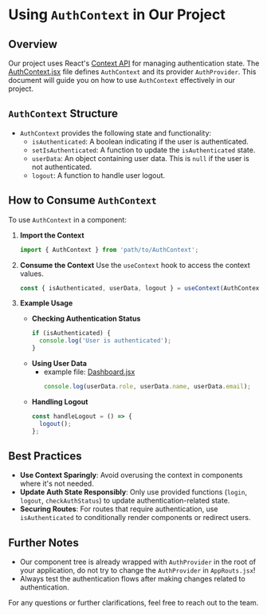 # Using `AuthContext` in Our Project

## Overview

Our project uses React's [Context API](https://react.dev/reference/react/useContext) for managing authentication state. The [AuthContext.jsx](../src/context/AuthContext.jsx) file defines `AuthContext` and its provider `AuthProvider`. This document will guide you on how to use `AuthContext` effectively in our project.

## `AuthContext` Structure

- `AuthContext` provides the following state and functionality:
  - `isAuthenticated`: A boolean indicating if the user is authenticated.
  - `setIsAuthenticated`: A function to update the `isAuthenticated` state.
  - `userData`: An object containing user data. This is `null` if the user is not authenticated.
  - `logout`: A function to handle user logout.

## How to Consume `AuthContext`

To use `AuthContext` in a component:

1. **Import the Context**

   ```jsx
   import { AuthContext } from 'path/to/AuthContext';
   ```

2. **Consume the Context**
   Use the `useContext` hook to access the context values.

   ```jsx
   const { isAuthenticated, userData, logout } = useContext(AuthContext);
   ```

3. **Example Usage**
   - **Checking Authentication Status**
     ```jsx
     if (isAuthenticated) {
       console.log('User is authenticated');
     }
     ```
   - **Using User Data**
     - example file: [Dashboard.jsx](../src/components/Profile/Profile.jsx)
       ```jsx
       console.log(userData.role, userData.name, userData.email);
       ```
   - **Handling Logout**
     ```jsx
     const handleLogout = () => {
       logout();
     };
     ```

## Best Practices

- **Use Context Sparingly**: Avoid overusing the context in components where it's not needed.
- **Update Auth State Responsibly**: Only use provided functions (`login`, `logout`, `checkAuthStatus`) to update authentication-related state.
- **Securing Routes**: For routes that require authentication, use `isAuthenticated` to conditionally render components or redirect users.

## Further Notes

- Our component tree is already wrapped with `AuthProvider` in the root of your application, do not try to change the `AuthProvider` in `AppRouts.jsx`!
- Always test the authentication flows after making changes related to authentication.

For any questions or further clarifications, feel free to reach out to the team.
